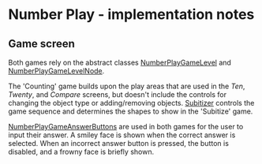 # Number Play - implementation notes


## Game screen

Both games rely on the abstract classes
[NumberPlayGameLevel](https://github.com/phetsims/number-play/blob/master/js/game/model/NumberPlayGameLevel.ts) and
[NumberPlayGameLevelNode](https://github.com/phetsims/number-play/blob/master/js/game/view/NumberPlayGameLevelNode.ts).

The 'Counting' game builds upon the play areas that are used in the _Ten_, _Twenty_, and _Compare_ screens, but doesn't
include the controls for changing the object type or adding/removing objects.
[Subitizer](https://github.com/phetsims/number-play/blob/master/js/game/model/Subitizer.ts) controls the game sequence
and determines the shapes to show in the 'Subitize' game.

[NumberPlayGameAnswerButtons](https://github.com/phetsims/number-play/blob/master/js/game/view/NumberPlayGameAnswerButtons.ts)
are used in both games for the user to input their answer. A smiley face is shown when the correct answer is selected. 
When an incorrect answer button is pressed, the button is disabled, and a frowny face is briefly shown. 
